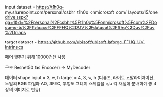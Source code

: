 input dataset = https://t1h0q-my.sharepoint.com/personal/csbhr_t1h0q_onmicrosoft_com/_layouts/15/onedrive.aspx?ga=1&id=%2Fpersonal%2Fcsbhr%5Ft1h0q%5Fonmicrosoft%5Fcom%2FDocuments%2FRelease%2FFFHQ%2DUV%2Fdataset%2Fffhq%2Duv%2Fuv%2Dmaps
                
target dataset = https://github.com/ubisoft/ubisoft-laforge-FFHQ-UV-Intrinsics

페어 맞추기 위해 10000건만 사용


구조 
Resnet50 (as Encoder) -> MyDecoder 

데이터 shape
input = 3, w, h
target = 4, 3, w, h (디퓨즈, 라이트 노말라이제이션, 노말의 RGB 파일과 AO, SPEC, 투명도 그레이 스케일을 rgb 각 채널에 분배하여 총 4장의 이미지로 만듬)



 
